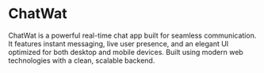 # ChatWat
ChatWat is a powerful real-time chat app built for seamless communication. It features instant messaging, live user presence, and an elegant UI optimized for both desktop and mobile devices. Built using modern web technologies with a clean, scalable backend.
